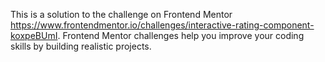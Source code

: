 This is a solution to the challenge on Frontend Mentor https://www.frontendmentor.io/challenges/interactive-rating-component-koxpeBUmI. Frontend Mentor challenges help you improve your coding skills by building realistic projects.
